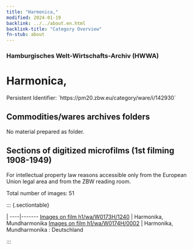 ```yaml
---
title: "Harmonica,"
modified: 2024-01-19
backlink: ../../about.en.html
backlink-title: "Category Overview"
fn-stub: about
---
```


### Hamburgisches Welt-Wirtschafts-Archiv (HWWA)

# Harmonica,

<div class="hint">Persistent Identifier: `https://pm20.zbw.eu/category/ware/i/142930`</div>







## Commodities/wares archives folders





No material prepared as folder.



<a id="filmsections" />

## Sections of digitized microfilms (1st filming 1908-1949)

<p>For intellectual property law reasons accessible only from the European Union legal area and from the ZBW reading room.</p>



<p>Total number of images: 51</p>




::: {.sectiontable}

 | 
----|-------
<a class="btn" href="https://pm20.zbw.eu/film/h1/wa/W0173H/1240" rel="nofollow">Images on film h1/wa/W0173H/1240</a> | Harmonika, Mundharmonika
<a class="btn" href="https://pm20.zbw.eu/film/h1/wa/W0174H/0002" rel="nofollow">Images on film h1/wa/W0174H/0002</a> | Harmonika, Mundharmonika : Deutschland


:::
















